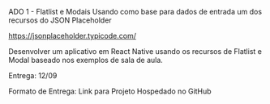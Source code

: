 ADO 1 - Flatlist e Modais
Usando como base para dados de entrada um dos recursos do JSON Placeholder

https://jsonplaceholder.typicode.com/

Desenvolver um aplicativo em React Native usando os recursos de Flatlist e Modal baseado nos exemplos de sala de aula.

Entrega: 12/09

Formato de Entrega: Link para Projeto Hospedado no GitHub

